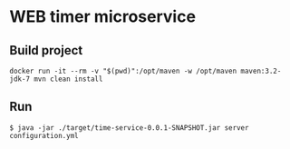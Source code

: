 # WEB timer microservice
## Build project
```
docker run -it --rm -v "$(pwd)":/opt/maven -w /opt/maven maven:3.2-jdk-7 mvn clean install
```
## Run
```
$ java -jar ./target/time-service-0.0.1-SNAPSHOT.jar server configuration.yml
```
